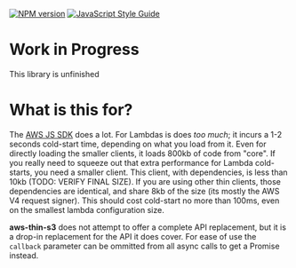 [![NPM version](https://img.shields.io/npm/v/aws-thin-s3.svg)](https://www.npmjs.com/package/aws-thin-s3)
[![JavaScript Style Guide](https://img.shields.io/badge/code_style-standard-brightgreen.svg)](https://standardjs.com)

# Work in Progress

This library is unfinished

# What is this for?

The [AWS JS SDK](https://github.com/aws/aws-sdk-js) does a lot. For Lambdas is does *too much*; it incurs a 1-2 seconds cold-start time, depending on what you load from it. Even for directly loading the smaller clients, it loads 800kb of code from "core". If you really need to squeeze out that extra performance for Lambda cold-starts, you need a smaller client. This client, with dependencies, is less than 10kb (TODO: VERIFY FINAL SIZE). If you are using other thin clients, those dependencies are identical, and share 8kb of the size (its mostly the AWS V4 request signer). This should cost cold-start no more than 100ms, even on the smallest lambda configuration size.

**aws-thin-s3** does not attempt to offer a complete API replacement, but it is a drop-in replacement for the API it does cover. For ease of use the `callback` parameter can be ommitted from all async calls to get a Promise instead.